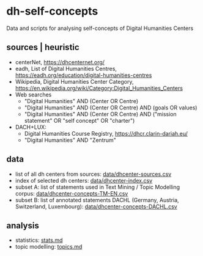 # dh-self-concepts
Data and scripts for analysing self-concepts of Digital Humanities Centers

## sources | heuristic
- centerNet, https://dhcenternet.org/
- eadh, List of Digital Humanities Centres, https://eadh.org/education/digital-humanities-centres
- Wikipedia, Digital Humanities Center Category, https://en.wikipedia.org/wiki/Category:Digital_Humanities_Centers
- Web searches
  - "Digital Humanities" AND (Center OR Centre)
  - "Digital Humanities" AND (Center OR Centre) AND (goals OR values)
  - "Digital Humanities" AND (Center OR Centre) AND ("mission statement" OR "self concept" OR "charter")
- DACH+LUX:
  - Digital Humanities Course Registry, https://dhcr.clarin-dariah.eu/
  - "Digital Humanities" AND "Zentrum"

## data
- list of all dh centers from sources: [data/dhcenter-sources.csv](data/dhcenter-sources.csv)
- index of selected dh centers: [data/dhcenter-index.csv](data/dhcenter-index.csv)
- subset A: list of statements used in Text Mining / Topic Modelling corpus: [data/dhcenter-concepts-TM-EN.csv](data/dhcenter-concepts-TM-EN.csv)
- subset B: list of annotated statements DACHL (Germany, Austria, Switzerland, Luxembourg): [data/dhcenter-concepts-DACHL.csv](data/dhcenter-concepts-DACHL.csv)

## analysis
- statistics: [stats.md](stats.md)
- topic modelling: [topics.md](topics.md)

